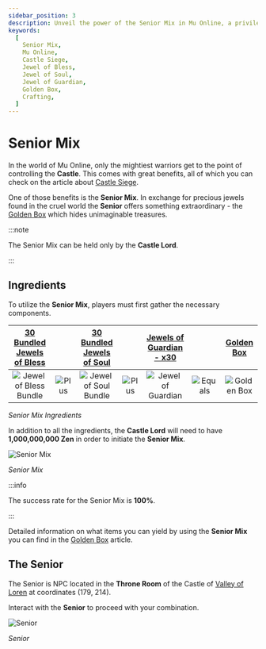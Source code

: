 ```yaml
---
sidebar_position: 3
description: Unveil the power of the Senior Mix in Mu Online, a privilege granted to the Castle Lord, offering unimaginable treasures through the exchange of precious jewels. Discover the required ingredients, the location of the Senior NPC, and the benefits of the Golden Box.
keywords:
  [
    Senior Mix,
    Mu Online,
    Castle Siege,
    Jewel of Bless,
    Jewel of Soul,
    Jewel of Guardian,
    Golden Box,
    Crafting,
  ]
---
```


# Senior Mix

In the world of Mu Online, only the mightiest warriors get to the point of controlling the **Castle**. This comes with great benefits, all of which you can check on the article about [Castle Siege](/events/castle-siege).

One of those benefits is the **Senior Mix**. In exchange for precious jewels found in the cruel world the **Senior** offers something extraordinary - the [Golden Box](/items/item-bags/misc/golden-box) which hides unimaginable treasures.

:::note

The Senior Mix can be held only by the **Castle Lord**.

:::

## Ingredients

To utilize the **Senior Mix**, players must first gather the necessary components.

| [30 Bundled Jewels of Bless](/items/jewels/regular-jewels/jewel-of-bless) |                                       | [30 Bundled Jewels of Soul](/items/jewels/regular-jewels/jewel-of-soul) |                                       | [Jewels of Guardian - x30](/items/jewels/regular-jewels/jewel-of-guardian) |                                         |   [Golden Box](/items/item-bags/misc/golden-box)   |
| :-----------------------------------------------------------------------: | :-----------------------------------: | :---------------------------------------------------------------------: | :-----------------------------------: | :------------------------------------------------------------------------: | :-------------------------------------: | :------------------------------------------------: |
|         ![Jewel of Bless Bundle](/img/items/jewels/bless-30.png)          | ![Plus](/img/items/invitations/+.png) |         ![Jewel of Soul Bundle](/img/items/jewels/soul-30.png)          | ![Plus](/img/items/invitations/+.png) |            ![Jewel of Guardian](/img/items/jewels/guardian.png)            | ![Equals](/img/items/invitations/=.png) | ![Golden Box](/img/items/item-bags/golden-box.png) |

_Senior Mix Ingredients_

In addition to all the ingredients, the **Castle Lord** will need to have **1,000,000,000 Zen** in order to initiate the **Senior Mix**.

![Senior Mix](/img/crafting/senior-mix.png)

_Senior Mix_

:::info

The success rate for the Senior Mix is **100%**.

:::

Detailed information on what items you can yield by using the **Senior Mix** you can find in the [Golden Box](/items/item-bags/misc/golden-box) article.

## The Senior

The Senior is NPC located in the **Throne Room** of the Castle of [Valley of Loren](/maps/valley-of-loren) at coordinates (179, 214).

Interact with the **Senior** to proceed with your combination.

![Senior](/img/npc/senior.jpg)

_Senior_
